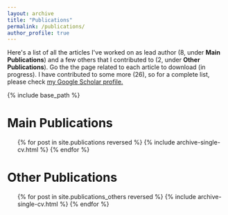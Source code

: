 ```yaml
---
layout: archive
title: "Publications"
permalink: /publications/
author_profile: true
---
```


Here's a list of all the articles I've worked on as lead author (8, under <b>Main Publications</b>) and a few others that I contributed to (2, under <b>Other Publications</b>). Go the the page related to each article to download (in progress).
I have contributed to some more (26), so for a complete list, please check <u><a href="https://scholar.google.it/citations?user=5d0T8UAAAAAJ&hl=en">my Google Scholar profile</a>.</u>

{% include base_path %}

Main Publications
======
<ol>{% for post in site.publications reversed %}
  {% include archive-single-cv.html %}
{% endfor %}</ol>

Other Publications
======
<ol>{% for post in site.publications_others reversed %}
  {% include archive-single-cv.html %}
{% endfor %}</ol>
